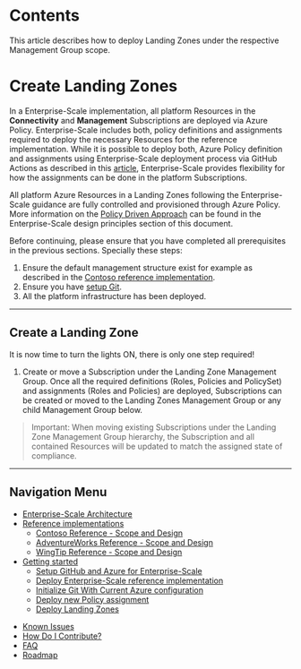 
# Contents

This article describes how to deploy Landing Zones under the respective Management Group scope.

# Create Landing Zones

In a Enterprise-Scale implementation, all platform Resources in the __Connectivity__ and __Management__ Subscriptions are deployed via Azure Policy. Enterprise-Scale includes both, policy definitions and assignments required to deploy the necessary Resources for the reference implementation. While it is possible to deploy both, Azure Policy definition and assignments using Enterprise-Scale deployment process via GitHub Actions as described in this [article](./deploy-new-policy-assignment.md), Enterprise-Scale provides flexibility for how the assignments can be done in the platform Subscriptions.

All platform Azure Resources in a Landing Zones following the Enterprise-Scale guidance are fully controlled and provisioned through Azure Policy. More information on the [Policy Driven Approach](https://docs.microsoft.com/en-us/azure/cloud-adoption-framework/ready/enterprise-scale/design-principles) can be found in the Enterprise-Scale design principles section of this document.

Before continuing, please ensure that you have completed all prerequisites in the previous sections. Specially these steps:

1. Ensure the default management structure exist for example as described in the [Contoso reference implementation](../reference/contoso/Readme.md).
2. Ensure you have [setup Git](setup-github.md).
3. All the platform infrastructure has been deployed.

---

## Create a Landing Zone

It is now time to turn the lights ON, there is only one step required!

1. Create or move a Subscription under the Landing Zone Management Group.
   Once all the required definitions (Roles, Policies and PolicySet) and assignments (Roles and Policies) are deployed, Subscriptions can be created or moved to the Landing Zones Management Group or any child Management Group below.

> Important: When moving existing Subscriptions under the Landing Zone Management Group hierarchy, the Subscription and all contained Resources will be updated to match the assigned state of compliance.

---

## Navigation Menu

* [Enterprise-Scale Architecture](../EnterpriseScale-Architecture.md)
* [Reference implementations](./reference/Readme.md)
  * [Contoso Reference - Scope and Design](./reference/contoso/Readme.md)
  * [AdventureWorks Reference - Scope and Design](./reference/adventureworks/README.md)
  * [WingTip Reference - Scope and Design](./reference/wingtip/README.md)
* [Getting started](./Deploy/getting-started.md)
  * [Setup GitHub and Azure for Enterprise-Scale](./Deploy/setup-github.md)
  * [Deploy Enterprise-Scale reference implementation](./Deploy/configure-own-environment.md)
  * [Initialize Git With Current Azure configuration](./Deploy/discover-environment.md)
  * [Deploy new Policy assignment](./Deploy/deploy-new-policy-assignment.md)
  * [Deploy Landing Zones](./Deploy/deploy-landing-zones.md)
<!--  * [Deploy new Policy Definition](./Deploy/deploy-new-deploy-new-policy-definition.md) -->
* [Known Issues](../EnterpriseScale-Known-Issues.md)
* [How Do I Contribute?](../EnterpriseScale-Contribution.md)
* [FAQ](../EnterpriseScale-FAQ.md)
* [Roadmap](../EnterpriseScale-roadmap.md)